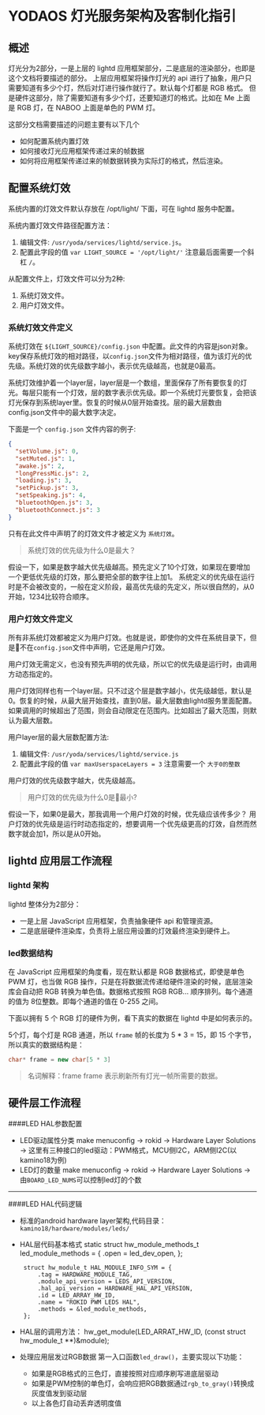 # YODAOS 灯光服务架构及客制化指引

## 概述

灯光分为2部分，一是上层的 lightd 应用框架部分，二是底层的渲染部分，也即是这个文档将要描述的部分。
上层应用框架将操作灯光的 api 进行了抽象，用户只需要知道有多少个灯，然后对灯进行操作就行了。默认每个灯都是 RGB 格式。
但是硬件这部分，除了需要知道有多少个灯，还要知道灯的格式。比如在 Me 上面是 RGB 灯，在 NABOO 上面是单色的 PWM 灯。

这部分文档需要描述的问题主要有以下几个

- 如何配置系统内置灯效
- 如何接收灯光应用框架传递过来的帧数据
- 如何将应用框架传递过来的帧数据转换为实际灯的格式，然后渲染。

## 配置系统灯效

系统内置的灯效文件默认存放在 /opt/light/ 下面，可在 lightd 服务中配置。

系统内置灯效文件路径配置方法：

1. 编辑文件: `/usr/yoda/services/lightd/service.js`。
2. 配置此字段的值 `var LIGHT_SOURCE = '/opt/light/'` 注意最后面需要一个斜杠 `/`。

从配置文件上，灯效文件可以分为2种:

1. 系统灯效文件。
2. 用户灯效文件。

### 系统灯效文件定义

系统灯效在 `${LIGHT_SOURCE}/config.json` 中配置。此文件的内容是json对象。key保存系统灯效的相对路径，以`config.json`文件为相对路径，值为该灯光的优先级。系统灯效的优先级数字越小，表示优先级越高，也就是0最高。

系统灯效维护着一个layer层，layer层是一个数组，里面保存了所有要恢复的灯光。每层只能有一个灯效，层的数字表示优先级。即一个系统灯光要恢复，会把该灯光保存到系统layer里。恢复的时候从0层开始查找。层的最大层数由config.json文件中的最大数字决定。

下面是一个 `config.json` 文件内容的例子:

```json
{
  "setVolume.js": 0,
  "setMuted.js": 1,
  "awake.js": 2,
  "longPressMic.js": 2,
  "loading.js": 3,
  "setPickup.js": 3,
  "setSpeaking.js": 4,
  "bluetoothOpen.js": 3,
  "bluetoothConnect.js": 3
}
```

只有在此文件中声明了的灯效文件才被定义为 `系统灯效`。

> 系统灯效的优先级为什么0是最大？

假设一下，如果是数字越大优先级越高。预先定义了10个灯效，如果现在要增加一个更低优先级的灯效，那么要把全部的数字往上加1。
系统定义的优先级在运行时是不会被改变的，一般在定义阶段，最高优先级的先定义，所以很自然的，从0开始，1234比较符合顺序。

### 用户灯效文件定义

所有非系统灯效都被定义为用户灯效。也就是说，即使你的文件在系统目录下，但是不在`config.json`文件中声明，它还是用户灯效。

用户灯效无需定义，也没有预先声明的优先级，所以它的优先级是运行时，由调用方动态指定的。

用户灯效同样也有一个layer层。只不过这个层是数字越小，优先级越低，默认是0。恢复的时候，从最大层开始查找，直到0层。最大层数由lightd服务里面配置。如果调用的时候超出了范围，则会自动限定在范围内。比如超出了最大范围，则默认为最大层数。

用户layer层的最大层数配置方法:

1. 编辑文件: `/usr/yoda/services/lightd/service.js`
2. 配置此字段的值 `var maxUserspaceLayers = 3` 注意需要一个 `大于0的整数`

用户灯效的优先级数字越大，优先级越高。

> 用户灯效的优先级为什么0是最小?

假设一下，如果0是最大，那我调用一个用户灯效的时候，优先级应该传多少？
用户灯效的优先级是运行时动态指定的，想要调用一个优先级更高的灯效，自然而然数字就会加1，所以是从0开始。

## lightd 应用层工作流程

### lightd 架构

lightd 整体分为2部分：

 - 一是上层 JavaScript 应用框架，负责抽象硬件 api 和管理资源。
 - 二是底层硬件渲染库，负责将上层应用设置的灯效最终渲染到硬件上。

### led数据结构

在 JavaScript 应用框架的角度看，现在默认都是 RGB 数据格式，即使是单色 PWM 灯，也当做 RGB 操作，只是在将数据流传递给硬件渲染的时候，底层渲染库会自动把 RGB 转换为单色值。数据格式按照 RGB RGB... 顺序排列。每个通道的值为 8位整数。即每个通道的值在 0-255 之间。

下面以拥有 5 个 RGB 灯的硬件为例，看下真实的数据在 lightd 中是如何表示的。

5个灯，每个灯是 RGB 通道，所以 `frame` 帧的长度为 5 * 3 = 15，即 15 个字节，所以真实的数据结构是：

```c++
char* frame = new char[5 * 3]
```

> 名词解释：frame
> frame 表示刷新所有灯光一帧所需要的数据。

## 硬件层工作流程

####LED HAL参数配置

- LED驱动属性分类
	make menuconfig -> rokid -> Hardware Layer Solutions -> 
	这里有三种接口的led驱动：PWM格式，MCU侧I2C，ARM侧I2C(以kamino18为例)
- LED灯的数量
	make menuconfig -> rokid -> Hardware Layer Solutions ->
	由`BOARD_LED_NUMS`可以控制led灯的个数

-------

####LED HAL代码逻辑
- 标准的android hardware layer架构,代码目录：`kamino18/hardware/modules/leds/`
- HAL层代码基本格式
       static struct hw_module_methods_t led_module_methods = {
           .open = led_dev_open,
       };

       struct hw_module_t HAL_MODULE_INFO_SYM = {
           .tag = HARDWARE_MODULE_TAG,
           .module_api_version = LEDS_API_VERSION,
           .hal_api_version = HARDWARE_HAL_API_VERSION,
           .id = LED_ARRAY_HW_ID,
           .name = "ROKID PWM LEDS HAL",
           .methods = &led_module_methods,
       };
- HAL层的调用方法：
		hw_get_module(LED_ARRAT_HW_ID, (const struct hw_module_t **)&module);
- 处理应用层发过RGB数据
	第一入口函数`led_draw()`，主要实现以下功能：
	+ 如果是RGB格式的三色灯，直接按照对应顺序刷写进底层驱动
	+ 如果是PWM控制的单色灯，会响应把RGB数据通过`rgb_to_gray()`转换成灰度值发到驱动层
	+ 以上各色灯自动丢弃透明度值

